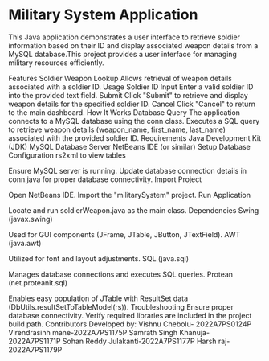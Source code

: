 # Military System Application
This Java application demonstrates a user interface to retrieve soldier information based on their ID and display associated weapon details from a MySQL database.This project provides a user interface for managing military resources efficiently.

Features
Soldier Weapon Lookup
Allows retrieval of weapon details associated with a soldier ID.
Usage
Soldier ID Input
Enter a valid soldier ID into the provided text field.
Submit
Click "Submit" to retrieve and display weapon details for the specified soldier ID.
Cancel
Click "Cancel" to return to the main dashboard.
How It Works
Database Query
The application connects to a MySQL database using the conn class.
Executes a SQL query to retrieve weapon details (weapon_name, first_name, last_name) associated with the provided soldier ID.
Requirements
Java Development Kit (JDK)
MySQL Database Server
NetBeans IDE (or similar)
Setup
Database Configuration
rs2xml to view tables

Ensure MySQL server is running.
Update database connection details in conn.java for proper database connectivity.
Import Project

Open NetBeans IDE.
Import the "militarySystem" project.
Run Application

Locate and run soldierWeapon.java as the main class.
Dependencies
Swing (javax.swing)

Used for GUI components (JFrame, JTable, JButton, JTextField).
AWT (java.awt)

Utilized for font and layout adjustments.
SQL (java.sql)

Manages database connections and executes SQL queries.
Protean (net.proteanit.sql)

Enables easy population of JTable with ResultSet data (DbUtils.resultSetToTableModel(rs)).
Troubleshooting
Ensure proper database connectivity.
Verify required libraries are included in the project build path.
Contributors
Developed by:
Vishnu Chebolu- 2022A7PS0124P
Virendrasinh mane-2022A7PS1175P
Samrath Singh Khanuja- 2022A7PS1171P
Sohan Reddy Julakanti-2022A7PS1177P
Harsh raj- 2022A7PS1179P
